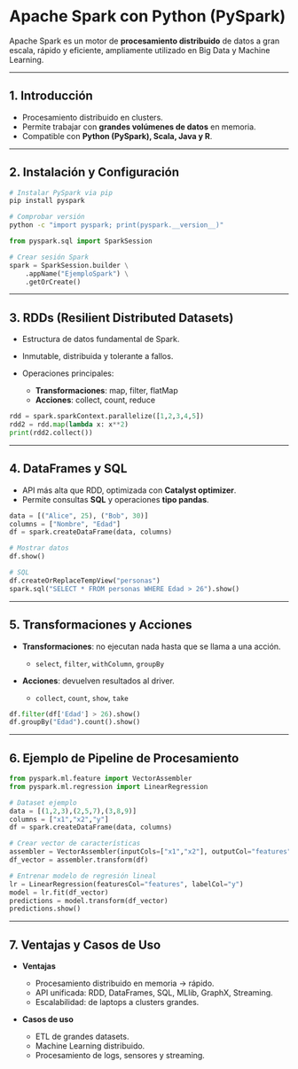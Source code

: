 # Apache Spark con Python (PySpark)

Apache Spark es un motor de **procesamiento distribuido** de datos a gran escala, rápido y eficiente, ampliamente utilizado en Big Data y Machine Learning.

---

## 1. Introducción

* Procesamiento distribuido en clusters.
* Permite trabajar con **grandes volúmenes de datos** en memoria.
* Compatible con **Python (PySpark), Scala, Java y R**.

---

## 2. Instalación y Configuración

```bash
# Instalar PySpark via pip
pip install pyspark

# Comprobar versión
python -c "import pyspark; print(pyspark.__version__)"
```

```python
from pyspark.sql import SparkSession

# Crear sesión Spark
spark = SparkSession.builder \
    .appName("EjemploSpark") \
    .getOrCreate()
```

---

## 3. RDDs (Resilient Distributed Datasets)

* Estructura de datos fundamental de Spark.
* Inmutable, distribuida y tolerante a fallos.
* Operaciones principales:

  * **Transformaciones**: map, filter, flatMap
  * **Acciones**: collect, count, reduce

```python
rdd = spark.sparkContext.parallelize([1,2,3,4,5])
rdd2 = rdd.map(lambda x: x**2)
print(rdd2.collect())
```

---

## 4. DataFrames y SQL

* API más alta que RDD, optimizada con **Catalyst optimizer**.
* Permite consultas **SQL** y operaciones **tipo pandas**.

```python
data = [("Alice", 25), ("Bob", 30)]
columns = ["Nombre", "Edad"]
df = spark.createDataFrame(data, columns)

# Mostrar datos
df.show()

# SQL
df.createOrReplaceTempView("personas")
spark.sql("SELECT * FROM personas WHERE Edad > 26").show()
```

---

## 5. Transformaciones y Acciones

* **Transformaciones**: no ejecutan nada hasta que se llama a una acción.

  * `select`, `filter`, `withColumn`, `groupBy`
* **Acciones**: devuelven resultados al driver.

  * `collect`, `count`, `show`, `take`

```python
df.filter(df['Edad'] > 26).show()
df.groupBy("Edad").count().show()
```

---

## 6. Ejemplo de Pipeline de Procesamiento

```python
from pyspark.ml.feature import VectorAssembler
from pyspark.ml.regression import LinearRegression

# Dataset ejemplo
data = [(1,2,3),(2,5,7),(3,8,9)]
columns = ["x1","x2","y"]
df = spark.createDataFrame(data, columns)

# Crear vector de características
assembler = VectorAssembler(inputCols=["x1","x2"], outputCol="features")
df_vector = assembler.transform(df)

# Entrenar modelo de regresión lineal
lr = LinearRegression(featuresCol="features", labelCol="y")
model = lr.fit(df_vector)
predictions = model.transform(df_vector)
predictions.show()
```

---

## 7. Ventajas y Casos de Uso

* **Ventajas**

  * Procesamiento distribuido en memoria → rápido.
  * API unificada: RDD, DataFrames, SQL, MLlib, GraphX, Streaming.
  * Escalabilidad: de laptops a clusters grandes.
* **Casos de uso**

  * ETL de grandes datasets.
  * Machine Learning distribuido.
  * Procesamiento de logs, sensores y streaming.
